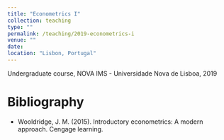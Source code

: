 ```yaml
---
title: "Econometrics I"
collection: teaching
type: ""
permalink: /teaching/2019-econometrics-i
venue: ""
date: 
location: "Lisbon, Portugal"
---
```


Undergraduate course, NOVA IMS - Universidade Nova de Lisboa, 2019

Bibliography
======
* Wooldridge, J. M. (2015). Introductory econometrics: A modern approach. Cengage learning.

